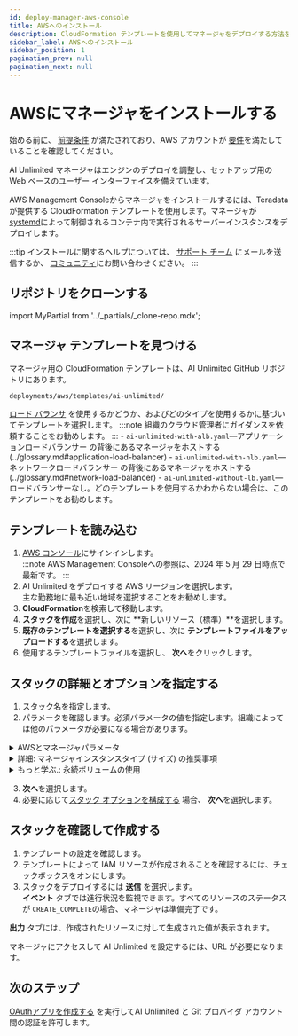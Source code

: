 ```yaml
---
id: deploy-manager-aws-console
title: AWSへのインストール
description: CloudFormation テンプレートを使用してマネージャをデプロイする方法を学習します。
sidebar_label: AWSへのインストール
sidebar_position: 1
pagination_prev: null
pagination_next: null
---
```


# AWSにマネージャをインストールする

始める前に、 [前提条件](./index.md#prerequisites) が満たされており、AWS アカウントが [要件](../resources/aws-requirements.md)を満たしていることを確認してください。

AI Unlimited マネージャはエンジンのデプロイを調整し、セットアップ用の Web ベースのユーザー インターフェイスを備えています。 

AWS Management Consoleからマネージャをインストールするには、Teradata が提供する CloudFormation テンプレートを使用します。マネージャが [systemd](../glossary.md#systemd)によって制御されるコンテナ内で実行されるサーバーインスタンスをデプロイします。

:::tip
インストールに関するヘルプについては、 <a href="mailto:aiunlimited.support@Teradata.com">サポート チーム</a> にメールを送信するか、 [コミュニティ](https://support.teradata.com/community?id=community_forum&sys_id=b0aba91597c329d0e6d2bd8c1253affa)にお問い合わせください。
:::


## リポジトリをクローンする

import MyPartial from '../_partials/_clone-repo.mdx';

<MyPartial />


## マネージャ テンプレートを見つける

マネージャ用の CloudFormation テンプレートは、AI Unlimited GitHub リポジトリにあります。

`deployments/aws/templates/ai-unlimited/`

[ロード バランサ](../glossary.md#load-balancer) を使用するかどうか、およびどのタイプを使用するかに基づいてテンプレートを選択します。
:::note
組織のクラウド管理者にガイダンスを依頼することをお勧めします。
:::
    \- `ai-unlimited-with-alb.yaml`—アプリケーションロードバランサー の背後にあるマネージャをホストする(../glossary.md#application-load-balancer)
    \- `ai-unlimited-with-nlb.yaml`—ネットワークロードバランサー の背後にあるマネージャをホストする(../glossary.md#network-load-balancer)
    \- `ai-unlimited-without-lb.yaml`—ロードバランサーなし。どのテンプレートを使用するかわからない場合は、このテンプレートをお勧めします。


## テンプレートを読み込む	

1. [AWS コンソール](https://aws.amazon.com)にサインインします。<br />
   :::note
   AWS Management Consoleへの参照は、2024 年 5 月 29 日時点で最新です。
   ::: 
2. AI Unlimited をデプロイする AWS リージョンを選択します。<br />
主な勤務地に最も近い地域を選択することをお勧めします。
3. **CloudFormation**を検索して移動します。
4. **スタックを作成**を選択し、次に **新しいリソース（標準）**を選択します。
5. **既存のテンプレートを選択する**を選択し、次に **テンプレートファイルをアップロードする**を選択します。
6. 使用するテンプレートファイルを選択し、 **次へ**をクリックします。  

<a id="aws-parms"></a>


## スタックの詳細とオプションを指定する

1. スタック名を指定します。
2. パラメータを確認します。必須パラメータの値を指定します。組織によっては他のパラメータが必要になる場合があります。<br/>

<details>

<summary>AWSとマネージャパラメータ</summary>

 テンプレートごとにパラメータは異なります。コンソールには表示されないパラメータがここに表示されることがあります。
 
| パラメータ | 説明 | 注意事項 | 
|---------|-------------|-----------|
| スタック名	| スタックのリストから AI Unlimited スタックを見つけるのに役立つ識別子。 |必須<br/>デフォルト: NA<br/> 名前には英数字 (大文字と小文字が区別されます) とハイフンのみを含めることができます。名前は英字で始まる必要があり、128 文字を超えることはできません。| | 名前には、英数字 (大文字と小文字が区別されます) とハイフンのみを含めることができます。名前は英字で始まる必要があり、128 文字を超えることはできません。|
|AiUnlimitedName| AI Unlimited インスタンスの名前。 |デフォルトで必須<br/>デフォルト: ai-unlimited<br/>名前には、英数字 (大文字と小文字が区別されます) とハイフンのみを含めることができます。名前はアルファベットで始まる必要があり、20 文字を超えることはできません。|
| InstanceType | マネージャの EC2 インスタンス タイプ。 |デフォルトでは必須<br/>デフォルト: t3.micro<br/> **重要**: インスタンスのサイズが適切でない場合、エンジンのデプロイと一時停止の障害が発生する可能性があり、より大きなインスタンスにマネージャを再インストールする必要があります。  パラメータ セクションの下にある *詳細: Manager インスタンス タイプ (サイズ) の推奨事項* を参照してください。 |
| RootVolumeSize | インスタンスに接続するルートディスクのサイズ（GB 単位）。 | デフォルトで必須<br/>デフォルト: 20<br/>8 ～ 1000 の値をサポートします。 |
| TerminationProtection | インスタンス終了保護を有効にします。 |デフォルトで必須<br/>デフォルト: false |
|IamRole | CloudFormation が新しい IAM ロールを作成するか、既存のロールを使用するかを指定します。 |デフォルトで必須<br/>デフォルト: 新規<br/>サポートされているオプション: 新規または既存 |
|IamRoleName | インスタンスに割り当てるIAMロールの名前。既存のIAMロールまたは  新しく作成されたもの。 |オプション、デフォルトあり<br/>デフォルト: ai-unlimited-iam-role<br/>新しい IAM ロールに名前を付ける場合、CloudFormation では CAPABILITY_NAMED_IAM 機能が必要です。自動生成された名前を使用するには、これを空白のままにします。 |
|IamPermissionsBoundary	| インスタンスに割り当てられた IAM ロールに関連付ける IAM アクセス許可境界の ARN。 |オプション<br/>デフォルト: NA |
|AvailabilityZone | インスタンスをデプロイするアベイラビリティーゾーン。 |必須<br/>デフォルト: NA<br/>値はサブネット、既存のボリュームのゾーンと一致する必要があり、インスタンス タイプは選択したゾーンで使用可能である必要があります。 |
|LoadBalancerScheme	|ロードバランサーが使用されている場合、このフィールドはインスタンスがインターネットからアクセスできるか、または VPC 内からのみアクセスできるかを指定します。	|オプション、デフォルトあり<br/>デフォルト: インターネット向け<br/>インターネット向けロードバランサーの DNS 名は、ノードのパブリック IP アドレスにパブリックに解決可能です。したがって、インターネット向けロードバランサーは、インターネット経由でクライアントからのリクエストをルーティングできます。<br/>内部ロードバランサーのノードにはプライベート IP アドレスのみがあります。内部ロードバランサーの DNS 名は、ノードの個人 IP アドレスにパブリックに解決可能です。したがって、内部ロードバランサーは、ロードバランサーの VPC にアクセスできるクライアントからのリクエストをルーティングできます。|
|LoadBalancerSubnetOne | ロード バランサーがホストされているサブネット。サブネットによって、ロード バランサーの可用性ゾーン、IP アドレス、およびエンドポイントが決まります。 |オプション、デフォルトあり<br/>デフォルト: NA<br/>ネットワーク ロード バランサー (NLB) を作成するには、使用可能なサブネットを少なくとも 1 つ定義し、アプリケーション ロード バランサー (ALB) にはサブネットを 2 つ定義する必要があります。|
| LoadBalancerSubnetTwo| ロードバランサーがホストされているサブネット。 |オプション。このオプションは、ALB を含むテンプレートでのみ使用できます。<br/>デフォルト: NA<br/>|このサブネットは、最初に選択したサブネットとは異なるアベイラビリティーゾーンに存在する必要があります。|
|HostedZoneID | ホストゾーンの作成時に Amazon Route 53 によって割り当てられた ID。|オプション<br/>デフォルト: NA<br/>各ホストゾーンはドメイン名、またはサブドメインに対応します。ホストゾーンは DNS レコードのコンテナであり、レコードを持つ IP アドレスを指すなど、世界がドメインと対話する方法を設定します。<br/>AWS コンソールで、**Route 53** &gt; **ホストゾーン** に移動します。登録したドメイン名と対応するホストゾーン ID を見つけます。|
|DnsName| ドメイン名。パブリック ホスト ゾーンの場合、これは DNS レジストラに登録した名前です。 |オプション<br/>デフォルト: NA<br/>az、0-9、- (ハイフン) 以外の文字を指定する方法と国際化ドメイン名を指定する方法については、[ホストゾーンの作成](https://docs.aws.amazon.com/Route53/latest/APIReference/API_CreateHostedZone.html) を参照してください。|
|Private	|サービスがパブリック IP のないプライベート ネットワークにデプロイされるかどうかを指定します。|必須<br/>デフォルト: false <br/>マネージャが存在するサブネットで「パブリック IPv4 アドレスの自動割り当てを有効にする」オプションが選択されていることを確認してください。このオプションが選択されていない場合、インストールが失敗する可能性があります。|
|Session	|AWS Session Manager を使用してインスタンスにアクセスできるかどうかを指定します。|必須<br/>デフォルト: false |
|Vpc		|インスタンスをデプロイするネットワーク。|必須<br/>デフォルト: NA|
|Subnet	|インスタンスをデプロイするサブネットワーク。|必須<br/>デフォルト: NA<br/>サブネットは、選択した可用性ゾーンに存在する必要があります。|
|KeyName		|インスタンスの起動後にインスタンスに安全に接続できるようにする公開/秘密キーのペア。AWS アカウントを作成するときに、優先リージョンで作成するキー ペアです。|オプション<br/>デフォルト: NA<br/>SSH キーを含めない場合は、このフィールドを空白のままにします。|
|AccessCIDR	|インスタンスへのアクセスが許可される CIDR IP アドレスの範囲。 |オプション<br/>デフォルト: NA<br/>この値は信頼できる IP 範囲に設定することをお勧めします。カスタム セキュリティ グループ イングレス ルールを作成しない限り、受信トラフィックを許可するには、AccessCIDR、PrefixList、または SecurityGroup の少なくとも 1 つを定義します。|
|PrefixList	|インスタンスとの通信に使用できるプレフィックス リスト。同じポリシーの適用を必要とする一連の IP アドレス範囲を定義する CIDR ブロックのコレクションです。|オプション<br/>デフォルト: NA<br/>カスタム セキュリティ グループ イングレス ルールを作成しない限り、受信トラフィックを許可するには、AccessCIDR、PrefixList、または SecurityGroup の少なくとも 1 つを定義します。ID ではなく、プレフィックス リスト名を入力してください。|
|SecurityGroup	|インスタンスへの受信トラフィックと送信トラフィックを制御する仮想ファイアウォール。 |オプション<br/>デフォルト: NA<br/>インスタンスへのアクセスを許可するプロトコル、ポート、IP アドレスまたは CIDR ブロックを指定するルール セットとして実装されます。カスタム セキュリティ グループ イングレス ルールを作成しない限り、受信トラフィックを許可するには、AccessCIDR、PrefixList、または SecurityGroup の少なくとも 1 つを定義します。|
|AIUnlimitedHttpPort		|AI Unlimited UI にアクセスするためのポート。|デフォルトで必須<br/>デフォルト: 3000|
|AIUnlimitedGrpcPort		|AI Unlimited API にアクセスするためのポート。|デフォルトで必須<br/>デフォルト: 3282|
|AIUnlimitedVersion		|デプロイする AI Unlimited のバージョン。|デフォルトで必須<br/>デフォルト: latest<br/>値はコンテナのバージョン タグです。|
|UsePersistentVolume|データの保存に新しい永続ボリュームを使用するか、既存の永続ボリュームを使用するかを指定します。パラメータ セクションの下の「*詳細: 永続ボリュームの使用*」を参照してください。 |オプション、デフォルト<br/>デフォルト: 新規<br/>サポートされるオプションは、使用ケースに応じて、新しい永続ボリュームまたは既存のボリュームです。|
|PersistentVolumeSize	|インスタンスに接続する永続ボリュームのサイズ（GB 単位）。|デフォルトで必須<br/>デフォルト: 20<br/>8 ～ 1000 の値をサポートします。 |
|ExistingPersistentVolumeId		|インスタンスに接続する既存の永続ボリュームの ID。 |UsePersistentVolume が Existing に設定されている場合は必須です。<br/>デフォルト: NA<br/>永続ボリュームは、AI Unlimited インスタンスと同じアベイラビリティーゾーンに存在する必要があります。|
|PersistentVolume<br/>DeletionPolicy		|CloudFormation デプロイメントを削除するときの永続ボリュームの動作。|デフォルトで必須|Delete <br/>デフォルト: Retain <br/>サポートされているオプションは、Delete、Retain、RetainExceptOnCreate、および Snapshot です。|
|LatestAmiId	|AMI の最新バージョンを指すイメージの ID。この値は SSM ルックアップに使用されます。|デフォルトでは必須<br/>デフォルト: NA<br/>このデプロイメントでは、利用可能な最新の ami-amazon-linux-latest/amzn2-ami-hvm-x86_64-gp2 イメージが使用されます。<br/>**重要**: この値を変更すると、スタックが壊れる可能性があります。

</details>

<details>

<summary>詳細: マネージャインスタンスタイプ (サイズ) の推奨事項</summary>

AI Unlimited の有料パブリック プレビューでは、同時エンジンのデプロイおよび一時停止操作の量に基づいて、これらの t3 インスタンス タイプをお勧めします。その他の利用可能なインスタンス タイプのパフォーマンスは異なる場合があります。

| インスタンスタイプ | 同時操作 |
|---------|-------------|
|t3.micro |1 |
|t3.small |最大5 |
|t3.medium |最大10 |
|t3.large |最大20 |
|t3.xlarge |21以上 

AI Unlimited が一般公開されると、同時実行性が向上します。

</details>

<details>

<summary>もっと学ぶ.: 永続ボリュームの使用</summary>

マネージャ インスタンスはコンテナ内で実行され、その構成データをインスタンスのルート ボリューム内のデータベースに保存します。このデータは、インスタンスをシャットダウン、再起動、またはスナップショットを作成して再起動しても保持されます。 

永続ボリュームは、コンテナ化されたアプリケーションのデータを、それが実行されるコンテナ、ポッド、またはノードの有効期間を超えて保存します。 


**永続ボリュームなし**

コンテナ、ポッド、またはノードがクラッシュまたは終了すると、マネージャの構成データが失われます。新しいマネージャ インスタンスをデプロイすることはできますが、失われたインスタンスと同じ状態にすることはできません。


**永続ボリュームの場合**

コンテナ、ポッド、またはノードがクラッシュまたは終了し、マネージャの構成データが永続ボリュームに保存されている場合は、失われたものと同じ構成を持つ新しいマネージャ インスタンスをデプロイできます。


**例**

1. マネージャをデプロイし、次のパラメータを含めます。
   - `UsePersistentVolume`: **New**
   - `PersistentVolumeDeletionPolicy`: **Retain**
2. スタックを作成したら、**Outputs** タブで `volume-id` をメモします。
3. AI Unlimited を使用します。
4. マネージャ インスタンスが失われた場合は、マネージャを再度デプロイし、次のパラメーターを含めます。
   - `UsePersistentVolume`: **New**
   - `PersistentVolumeDeletionPolicy`: **Retain** 
   - `ExistingPersistentVolumeId`: 手順 2 でメモした値
   
 新しいマネージャ インスタンスは、失われたものと同じ構成を持ちます。

</details>


3. **次へ**を選択します。
4. 必要に応じて[スタック オプションを構成する](https://docs.aws.amazon.com/AWSCloudFormation/latest/UserGuide/cfn-console-add-tags.html) 場合、 **次へ**を選択します。 


## スタックを確認して作成する

1. テンプレートの設定を確認します。 
2. テンプレートによって IAM リソースが作成されることを確認するには、チェックボックスをオンにします。 
3. スタックをデプロイするには **送信** を選択します。<br />
**イベント** タブでは進行状況を監視できます。すべてのリソースのステータスが `CREATE_COMPLETE`の場合、マネージャは準備完了です。 

**出力** タブには、作成されたリソースに対して生成された値が表示されます。

マネージャにアクセスして AI Unlimited を設定するには、URL が必要になります。


## 次のステップ

[OAuthアプリを作成する](../resources/create-oauth-app.md) を実行してAI Unlimited と Git プロバイダ アカウント間の認証を許可します。



